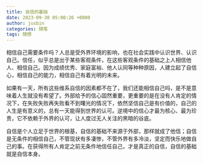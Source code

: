 ```yaml
---
title: 自信的基础
date: 2023-09-30 05:00:26 +0800
author: jusbin
categories: 随笔
tags: 随想
---
```

相信自己需要条件吗？人总是受外界环境的影响，也在社会实践中认识世界、认识自己。信任，似乎总是出于某些客观条件，在这些客观条件的基础之上人相信他人、相信自己。因为成绩优秀、家庭富裕、他人认同等种种原因，人建立起了自信心，相信自己的能力，相信自己有着光明的未来。

如果有一天，所有这些维系自信的因素都不在了，我们还能相信自己吗，是不是意味着人生就没有希望了。外部给予的信心固然重要，更重要的是在没有人肯定的情况下，在失败失败再失败看不到曙光的情况下，依然坚信自己是有价值的，自己的人生是有意义的，总有一天能得到世界的认可。逆境中的信心才最为核心、最为珍贵，它不依赖于外界的认可，让人度过无人关注的黑暗的谷底。

自信是个人立足于世界的根基，自信的基础不来源于外部，那样就成了他信；自信是无条件的相信自己，不管现状有多凄惨，不管外界有多冷淡，坚定而快乐地做自己的事。在获得所有人肯定之前无条件地信任自己，才是真正的自信，自信的基础就是自信本身。
